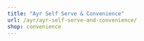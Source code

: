 ```yaml
---
title: "Ayr Self Serve & Convenience"
url: /ayr/ayr-self-serve-and-convenience/
shop: convenience
---
```

